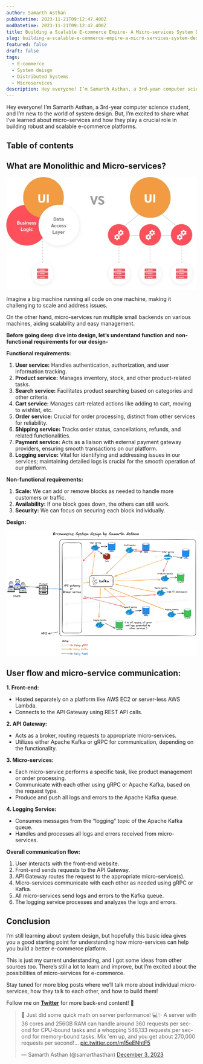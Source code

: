 ```yaml
---
author: Samarth Asthan
pubDatetime: 2023-11-21T09:12:47.400Z
modDatetime: 2023-11-21T09:12:47.400Z
title: Building a Scalable E-commerce Empire- A Micro-services System Design Approach
slug: building-a-scalable-e-commerce-empire-a-micro-services-system-design-approach
featured: false
draft: false
tags:
  - E-commerce
  - System deisgn
  - Distributed Systems
  - Microservices
description: Hey everyone! I’m Samarth Asthan, a 3rd-year computer science student, and I’m new to the world of system design. But, I’m excited to share what I’ve learned about micro-services and how they play a crucial role in building robust and scalable e-commerce platforms.
---
```


Hey everyone! I’m Samarth Asthan, a 3rd-year computer science student, and I’m new to the world of system design. But, I’m excited to share what I’ve learned about micro-services and how they play a crucial role in building robust and scalable e-commerce platforms.

## Table of contents

## What are Monolithic and Micro-services?

![monolithic-and-micro-services](./monolithic-and-micro-services.webp)

Imagine a big machine running all code on one machine, making it challenging to scale and address issues.

On the other hand, micro-services run multiple small backends on various machines, aiding scalability and easy management.

**Before going deep dive into design, let’s understand function and non-functional requirements for our design-**

**Functional requirements:**

1.  **User service:** Handles authentication, authorization, and user information tracking.
2.  **Product service:** Manages inventory, stock, and other product-related tasks.
3.  **Search service:** Facilitates product searching based on categories and other criteria.
4.  **Cart service:** Manages cart-related actions like adding to cart, moving to wishlist, etc.
5.  **Order service:** Crucial for order processing, distinct from other services for reliability.
6.  **Shipping service:** Tracks order status, cancellations, refunds, and related functionalities.
7.  **Payment service:** Acts as a liaison with external payment gateway providers, ensuring smooth transactions on our platform.
8.  **Logging service:** Vital for identifying and addressing issues in our services; maintaining detailed logs is crucial for the smooth operation of our platform.

**Non-functional requirements:**

1.  **Scale:** We can add or remove blocks as needed to handle more customers or traffic.
2.  **Availability:** If one block goes down, the others can still work.
3.  **Security:** We can focus on securing each block individually.

**Design:**

![e-commerce-system-design](./e-commerce-system-design.png)

## User flow and micro-service communication:

**1\. Front-end:**

- Hosted separately on a platform like AWS EC2 or server-less AWS Lambda.
- Connects to the API Gateway using REST API calls.

**2\. API Gateway:**

- Acts as a broker, routing requests to appropriate micro-services.
- Utilizes either Apache Kafka or gRPC for communication, depending on the functionality.

**3\. Micro-services:**

- Each micro-service performs a specific task, like product management or order processing.
- Communicate with each other using gRPC or Apache Kafka, based on the request type.
- Produce and push all logs and errors to the Apache Kafka queue.

**4\. Logging Service:**

- Consumes messages from the “logging” topic of the Apache Kafka queue.
- Handles and processes all logs and errors received from micro-services.

**Overall communication flow:**

1.  User interacts with the front-end website.
2.  Front-end sends requests to the API Gateway.
3.  API Gateway routes the request to the appropriate micro-service(s).
4.  Micro-services communicate with each other as needed using gRPC or Kafka.
5.  All micro-services send logs and errors to the Kafka queue.
6.  The logging service processes and analyzes the logs and errors.

## Conclusion

I’m still learning about system design, but hopefully this basic idea gives you a good starting point for understanding how micro-services can help you build a better e-commerce platform.

This is just my current understanding, and I got some ideas from other sources too. There’s still a lot to learn and improve, but I’m excited about the possibilities of micro-services for e-commerce.

Stay tuned for more blog posts where we’ll talk more about individual micro-services, how they talk to each other, and how to build them!

Follow me on [**Twitter**](https://twitter.com/samarthasthan) for more back-end content! 🚀

<blockquote class="twitter-tweet"><p lang="en" dir="ltr">🚀 Just did some quick math on server performance! 💻✨ A server with 36 cores and 256GB RAM can handle around 360 requests per second for CPU-bound tasks and a whopping 546,133 requests per second for memory-bound tasks. Mix &#39;em up, and you get about 270,000 requests per second!… <a href="https://t.co/m15eENhtF5">pic.twitter.com/m15eENhtF5</a></p>&mdash; Samarth Asthan (@samarthasthan) <a href="https://twitter.com/samarthasthan/status/1731299091026726973?ref_src=twsrc%5Etfw">December 3, 2023</a></blockquote> <script async src="https://platform.twitter.com/widgets.js" charset="utf-8"></script>
